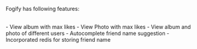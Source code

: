 Fogify has following features:

<br>
- View album with max likes
- View Photo with max likes
- View album and photo of different users
- Autocomplete friend name suggestion
- Incorporated redis for storing friend name

<br>
